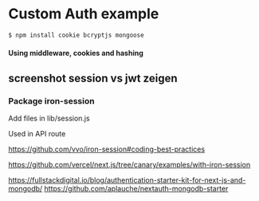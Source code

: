 # Custom Auth example

```bash
$ npm install cookie bcryptjs mongoose 
```

#### Using middleware, cookies and hashing

## screenshot session vs jwt zeigen

### Package iron-session

Add files in lib/session.js

Used in API route

https://github.com/vvo/iron-session#coding-best-practices

https://github.com/vercel/next.js/tree/canary/examples/with-iron-session


https://fullstackdigital.io/blog/authentication-starter-kit-for-next-js-and-mongodb/
https://github.com/aplauche/nextauth-mongodb-starter